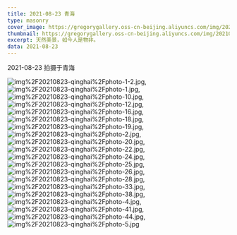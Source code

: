```yaml
---
title: 2021-08-23 青海
type: masonry
cover_image: https://gregorygallery.oss-cn-beijing.aliyuncs.com/img/20210823-qinghai/photo-1.jpg
thumbnail: https://gregorygallery.oss-cn-beijing.aliyuncs.com/img/20210823-qinghai/photo-1.jpg
excerpt: 天然美景，如今人是物非。
data: 2021-08-23
---
```

2021-08-23 拍摄于青海


![img%2F20210823-qinghai%2Fphoto-1-2.jpg]( https://gregorygallery.oss-cn-beijing.aliyuncs.com/img/20210823-qinghai/photo-1-2.jpg "img%2F20210823-qinghai%2Fphoto-1-2.jpg"),
![img%2F20210823-qinghai%2Fphoto-1.jpg]( https://gregorygallery.oss-cn-beijing.aliyuncs.com/img/20210823-qinghai/photo-1.jpg "img%2F20210823-qinghai%2Fphoto-1.jpg"),
![img%2F20210823-qinghai%2Fphoto-10.jpg]( https://gregorygallery.oss-cn-beijing.aliyuncs.com/img/20210823-qinghai/photo-10.jpg "img%2F20210823-qinghai%2Fphoto-10.jpg"),
![img%2F20210823-qinghai%2Fphoto-12.jpg]( https://gregorygallery.oss-cn-beijing.aliyuncs.com/img/20210823-qinghai/photo-12.jpg "img%2F20210823-qinghai%2Fphoto-12.jpg"),
![img%2F20210823-qinghai%2Fphoto-16.jpg]( https://gregorygallery.oss-cn-beijing.aliyuncs.com/img/20210823-qinghai/photo-16.jpg "img%2F20210823-qinghai%2Fphoto-16.jpg"),
![img%2F20210823-qinghai%2Fphoto-18.jpg]( https://gregorygallery.oss-cn-beijing.aliyuncs.com/img/20210823-qinghai/photo-18.jpg "img%2F20210823-qinghai%2Fphoto-18.jpg"),
![img%2F20210823-qinghai%2Fphoto-19.jpg]( https://gregorygallery.oss-cn-beijing.aliyuncs.com/img/20210823-qinghai/photo-19.jpg "img%2F20210823-qinghai%2Fphoto-19.jpg"),
![img%2F20210823-qinghai%2Fphoto-2.jpg]( https://gregorygallery.oss-cn-beijing.aliyuncs.com/img/20210823-qinghai/photo-2.jpg "img%2F20210823-qinghai%2Fphoto-2.jpg"),
![img%2F20210823-qinghai%2Fphoto-20.jpg]( https://gregorygallery.oss-cn-beijing.aliyuncs.com/img/20210823-qinghai/photo-20.jpg "img%2F20210823-qinghai%2Fphoto-20.jpg"),
![img%2F20210823-qinghai%2Fphoto-22.jpg]( https://gregorygallery.oss-cn-beijing.aliyuncs.com/img/20210823-qinghai/photo-22.jpg "img%2F20210823-qinghai%2Fphoto-22.jpg"),
![img%2F20210823-qinghai%2Fphoto-24.jpg]( https://gregorygallery.oss-cn-beijing.aliyuncs.com/img/20210823-qinghai/photo-24.jpg "img%2F20210823-qinghai%2Fphoto-24.jpg"),
![img%2F20210823-qinghai%2Fphoto-25.jpg]( https://gregorygallery.oss-cn-beijing.aliyuncs.com/img/20210823-qinghai/photo-25.jpg "img%2F20210823-qinghai%2Fphoto-25.jpg"),
![img%2F20210823-qinghai%2Fphoto-26.jpg]( https://gregorygallery.oss-cn-beijing.aliyuncs.com/img/20210823-qinghai/photo-26.jpg "img%2F20210823-qinghai%2Fphoto-26.jpg"),
![img%2F20210823-qinghai%2Fphoto-28.jpg]( https://gregorygallery.oss-cn-beijing.aliyuncs.com/img/20210823-qinghai/photo-28.jpg "img%2F20210823-qinghai%2Fphoto-28.jpg"),
![img%2F20210823-qinghai%2Fphoto-33.jpg]( https://gregorygallery.oss-cn-beijing.aliyuncs.com/img/20210823-qinghai/photo-33.jpg "img%2F20210823-qinghai%2Fphoto-33.jpg"),
![img%2F20210823-qinghai%2Fphoto-38.jpg]( https://gregorygallery.oss-cn-beijing.aliyuncs.com/img/20210823-qinghai/photo-38.jpg "img%2F20210823-qinghai%2Fphoto-38.jpg"),
![img%2F20210823-qinghai%2Fphoto-4.jpg]( https://gregorygallery.oss-cn-beijing.aliyuncs.com/img/20210823-qinghai/photo-4.jpg "img%2F20210823-qinghai%2Fphoto-4.jpg"),
![img%2F20210823-qinghai%2Fphoto-41.jpg]( https://gregorygallery.oss-cn-beijing.aliyuncs.com/img/20210823-qinghai/photo-41.jpg "img%2F20210823-qinghai%2Fphoto-41.jpg"),
![img%2F20210823-qinghai%2Fphoto-44.jpg]( https://gregorygallery.oss-cn-beijing.aliyuncs.com/img/20210823-qinghai/photo-44.jpg "img%2F20210823-qinghai%2Fphoto-44.jpg"),
![img%2F20210823-qinghai%2Fphoto-5.jpg]( https://gregorygallery.oss-cn-beijing.aliyuncs.com/img/20210823-qinghai/photo-5.jpg "img%2F20210823-qinghai%2Fphoto-5.jpg")
